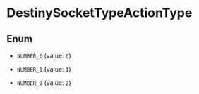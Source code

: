 
# DestinySocketTypeActionType

## Enum


* `NUMBER_0` (value: `0`)

* `NUMBER_1` (value: `1`)

* `NUMBER_2` (value: `2`)



